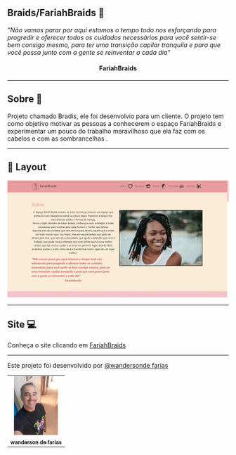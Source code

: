 ## Braids/FariahBraids  📜 

*"Não vamos parar por aqui estamos o tempo todo nos esforçando para progredir e oferecer todos os cuidados necessários para você sentir-se bem consigo mesmo, para ter uma transição capilar tranquila e para que você possa junto com a gente se reinventar a cada dia"*

<h4 align="center">
 FariahBraids
</h4>

<hr>

## Sobre 📖

Projeto chamado Bradis, ele foi desenvolvio para um cliente.
O projeto tem como objetivo motivar as pessoas a conhecerem o espaço FariahBraids e experimentar um pouco do trabalho maravilhoso que ela faz com os cabelos e com as sombrancelhas .

<hr>

## 🎨 Layout

![](gif.foto.gif)

<hr>

## Site 💻

Conheça o site clicando em <a href="https://fariah-braids.netlify.app/"> FariahBraids </a>

<hr>

Este projeto foi desenvolvido  por <a href="https://github.com/wandersondefariasprogramador"> @wandersonde 
farias </a>


<table>
  <tr>
     <td align="center">
      <a href="#">
        <img src="./img/foto.jpg/" width="100px" alt="foto wanderson"/><br>
        <sub>
          <b>wanderson de farias</b>
        </sub>
        </sub>
      </a>
    </td>
    <a 

